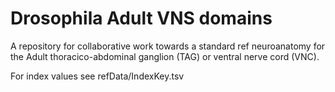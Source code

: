 Drosophila Adult VNS domains
===================

A repository for collaborative work towards a standard ref neuroanatomy for the Adult thoracico-abdominal ganglion (TAG) or ventral nerve cord (VNC).

For index values see refData/IndexKey.tsv


